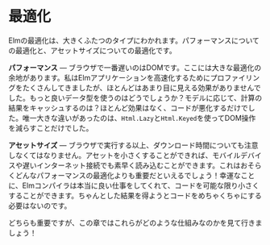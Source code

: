 <!-- # Optimization -->

# 最適化

<!-- There are two major types of optimization in Elm. Optimizing performance and optimizing asset size: -->

Elmの最適化は、大きくふたつのタイプにわかれます。パフォーマンスについての最適化と、アセットサイズについての最適化です。

<!-- - **Performance** &mdash; The slowest thing in browsers is the DOM. By a huge margin. I have done a lot of profiling to speed up Elm applications, and most things have no noticable impact. Using better data structures? Negligible. Caching the results of computations in my model? Negligible _and_ my code is worse now. The only thing that makes a big difference is using `Html.Lazy` and `Html.Keyed` to do fewer DOM operations. -->

**パフォーマンス** &mdash; ブラウザで一番遅いのはDOMです。ここには大きな最適化の余地があります。私はElmアプリケーションを高速化するためにプロファイリングをたくさんしてきましたが、ほとんどはあまり目に見える効果がありませんでした。もっと良いデータ型を使うのはどうでしょうか？モデルに応じて、計算の結果をキャッシュするのは？ほとんど効果はなく、コードが悪化するだけでした。唯一大きな違いがあったのは、`Html.Lazy`と`Html.Keyed`を使ってDOM操作を減らすことだけでした。

<!-- - **Asset Size** &mdash; Running in browsers means we have to care about download times. The smaller we can get our assets, the faster they load on mobile devices and slow internet connections. This is probably more important than any of the performance optimizations you will do! Fortunately, the Elm compiler does a really good job of making your code as small as possible, so you do not need to do a bunch of work making your code confusing to get decent outcomes here. -->

**アセットサイズ** &mdash; ブラウザで実行する以上、ダウンロード時間についても注意しなくてはなりません。アセットを小さくすることができれば、モバイルデバイスや遅いインターネット接続でも素早く読み込むことができます。これはおそらくどんなパフォーマンスの最適化よりも重要だといえるでしょう！幸運なことに、Elmコンパイラは本当に良い仕事をしてくれて、コードを可能な限り小さくすることができます。ちゃんとした結果を得ようとコードをめちゃくちゃにする必要はないのです。

<!-- Both are important though, so this chapter will go through how this all works! -->

どちらも重要ですが、この章ではこれらがどのような仕組みなのかを見て行きましょう！

